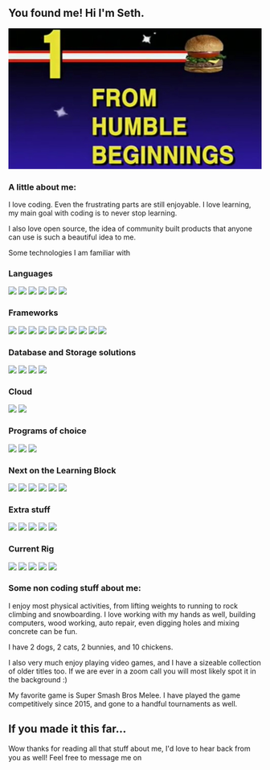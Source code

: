 ## You found me! Hi I'm Seth.

![Header](https://raw.githubusercontent.com/Sethbarrie/Sethbarrie/main/assets/image001.jpg)

### A little about me:

I love coding. Even the frustrating parts are still enjoyable. I love learning, my main goal with coding is to never stop learning.
 
 
I also love open source, the idea of community built products that anyone can use is such a beautiful idea to me. 

Some technologies I am familiar with

### Languages
![](https://img.shields.io/badge/Code-Javascript-informational?style=flat&logo=javascript&logoColor=white&color=2bbc8a)
![](https://img.shields.io/badge/Code-React.js-informational?style=flat&logo=react&logoColor=white&color=2bbc8a)
![](https://img.shields.io/badge/Code-Ruby_on_Rails-informational?style=flat&logo=ruby-on-rails&logoColor=white&color=2bbc8a)
![](https://img.shields.io/badge/Code-Ruby-informational?style=flat&logo=ruby&logoColor=white&color=2bbc8a)
![](https://img.shields.io/badge/Code-HTML5-informational?style=flat&logo=HTML5&logoColor=white&color=2bbc8a)
![](https://img.shields.io/badge/Code-CSS3-informational?style=flat&logo=css3&logoColor=white&color=2bbc8a)

### Frameworks
![](https://img.shields.io/badge/Framework-redux-informational?style=flat&logo=redux&logoColor=white&color=2bbc8a)
![](https://img.shields.io/badge/Framework-React_Router-informational?style=flat&logo=react-router&logoColor=white&color=2bbc8a)
![](https://img.shields.io/badge/Framework-Git-informational?style=flat&logo=git&logoColor=white&color=2bbc8a)
![](https://img.shields.io/badge/Framework-Node.js-informational?style=flat&logo=node.js&logoColor=white&color=2bbc8a)
![](https://img.shields.io/badge/Framework-Express-informational?style=flat&logo=express&logoColor=white&color=2bbc8a)
![](https://img.shields.io/badge/Framework-Sass-informational?style=flat&logo=sass&logoColor=white&color=2bbc8a)
![](https://img.shields.io/badge/Framework-Webpack-informational?style=flat&logo=webpack&logoColor=white&color=2bbc8a)
![](https://img.shields.io/badge/Framework-Jquery-informational?style=flat&logo=jquery&logoColor=white&color=2bbc8a)
![](https://img.shields.io/badge/Framework-Postman-informational?style=flat&logo=postman&logoColor=white&color=2bbc8a)
![](https://img.shields.io/badge/Framework-Discord.js-informational?style=flat&logo=discord&logoColor=white&color=2bbc8a)

### Database and Storage solutions
![](https://img.shields.io/badge/DB-mongoDB-informational?style=flat&logo=mongodb&logoColor=white&color=2bbc8a)
![](https://img.shields.io/badge/DB-AWS-informational?style=flat&logo=amazon-aws&logoColor=white&color=2bbc8a)
![](https://img.shields.io/badge/DB-postgreSQL-informational?style=flat&logo=postgresql&logoColor=white&color=2bbc8a)
![](https://img.shields.io/badge/Homepage-MDN-informational?style=flat&logo=mdn-web-docs&logoColor=white&color=2bbc8a)

### Cloud
![](https://img.shields.io/badge/Cloud-Heroku-informational?style=flat&logo=heroku&logoColor=white&color=2bbc8a)
![](https://img.shields.io/badge/Cloud-Netlify-informational?style=flat&logo=netlify&logoColor=white&color=2bbc8a)

### Programs of choice
![](https://img.shields.io/badge/OS-Ubuntu-informational?style=flat&logo=ubuntu&logoColor=white&color=2bbc8a)
![](https://img.shields.io/badge/OS-Windows-informational?style=flat&logo=windows&logoColor=white&color=2bbc8a)
![](https://img.shields.io/badge/Editor-Visual_Studios-informational?style=flat&logo=visual-studio-code&logoColor=white&color=2bbc8a)

### Next on the Learning Block
![](https://img.shields.io/badge/Funsies-GCN-informational?style=flat&logo=nintendo-gamecube&logoColor=white&color=2bbc8a)
![](https://img.shields.io/badge/Funsies-GCN-informational?style=flat&logo=nintendo-gamecube&logoColor=white&color=2bbc8a)
![](https://img.shields.io/badge/Language-C-informational?style=flat&logo=c&logoColor=white&color=2bbc8a)
![](https://img.shields.io/badge/Cloud-Google_Cloud-informational?style=flat&logo=google-cloud&logoColor=white&color=2bbc8a)
![](https://img.shields.io/badge/Cloud-Microsoft_Azure-informational?style=flat&logo=microsoft-azure&logoColor=white&color=2bbc8a)
![](https://img.shields.io/badge/Framework-Jest-informational?style=flat&logo=jest&logoColor=white&color=2bbc8a)


### Extra stuff
![](https://img.shields.io/badge/Funsies-Steam-informational?style=flat&logo=steam&logoColor=white&color=2bbc8a)
![](https://img.shields.io/badge/Funsies-Spotify-informational?style=flat&logo=spotify&logoColor=white&color=2bbc8a)
![](https://img.shields.io/badge/Funsies-GCN-informational?style=flat&logo=nintendo-gamecube&logoColor=white&color=2bbc8a)
![](https://img.shields.io/badge/Funsies-Hack_the_Box-informational?style=flat&logo=hack-the-box&logoColor=white&color=2bbc8a)
![](https://img.shields.io/badge/Funsies-AI_Dungeon-informational?style=flat&logo=ai-dungeon&logoColor=white&color=2bbc8a)

### Current Rig
![](https://img.shields.io/badge/Motherboard-Asus-informational?style=flat&logo=asus&logoColor=white&color=2bbc8a)
![](https://img.shields.io/badge/Processor-Intel_8700k-informational?style=flat&logo=intel&logoColor=white&color=2bbc8a)
![](https://img.shields.io/badge/GPU-NVidia_GTX_1080ti-informational?style=flat&logo=nvidia&logoColor=white&color=2bbc8a)
![](https://img.shields.io/badge/RAM,_AIO,_PS-Corsair-informational?style=flat&logo=corsair&logoColor=white&color=2bbc8a)
![](https://img.shields.io/badge/Storage-WD-Black-informational?style=flat&logo=wd&logoColor=white&color=2bbc8a)


### Some non coding stuff about me: 

I enjoy most physical activities, from lifting weights to running to rock climbing and snowboarding. I love working with my hands as well, building computers, wood working, auto repair, even digging holes and mixing concrete can be fun.

I have 2 dogs, 2 cats, 2 bunnies, and 10 chickens.

I also very much enjoy playing video games, and I have a sizeable collection of older titles too. If we are ever in a zoom call you will most likely spot it in the background :)
  
My favorite game is Super Smash Bros Melee. I have played the game competitively since 2015, and gone to a handful tournaments as well. 


## If you made it this far...

Wow thanks for reading all that stuff about me, I'd love to hear back from you as well! Feel free to message me on <span> [<img src='https://simpleicons.org/icons/linkedin.svg' height='15' width='15' />](https://www.linkedin.com/in/seth-barrie-0502701bb/) [<img src='https://simpleicons.org/icons/angellist.svg' height='15' width='15' />](https://angel.co/u/seth-barrie) [<img src='https://simpleicons.org/icons/stackoverflow.svg' height='15' width='15' />](https://stackoverflow.com/users/13646198/sethb) [<img src='https://simpleicons.org/icons/leetcode.svg' height='15' width='15' />](https://leetcode.com/sethbarrie/) [<img src='https://simpleicons.org/icons/gmail.svg' height='15' width='15' />](mailto:sethbarrie@gmail.com)</span>


